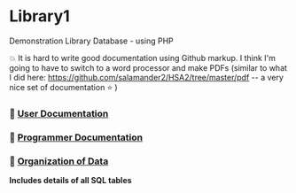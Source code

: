 # Library1
Demonstration Library Database - using PHP

:boom: It is hard to write good documentation using Github markup.  I think I'm going to have to switch to a word processor and make PDFs (similar to what I did here: https://github.com/salamander2/HSA2/tree/master/pdf -- a very nice set of documentation :star: )

### :scroll: [User Documentation](docs/UserDoc.md)

### :scroll: [Programmer Documentation](docs/ProgrammerDoc.md)

### :book: [Organization of Data](docs/DataOrg.md)

**Includes details of all SQL tables**



